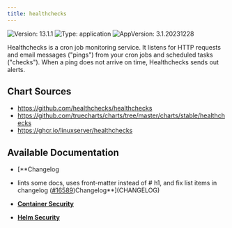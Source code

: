 ```yaml
---
title: healthchecks
---
```


![Version: 13.1.1](https://img.shields.io/badge/Version-13.1.1-informational?style=flat-square) ![Type: application](https://img.shields.io/badge/Type-application-informational?style=flat-square) ![AppVersion: 3.1.20231228](https://img.shields.io/badge/AppVersion-3.1.20231228-informational?style=flat-square)

Healthchecks is a cron job monitoring service. It listens for HTTP requests and email messages ("pings") from your cron jobs and scheduled tasks ("checks"). When a ping does not arrive on time, Healthchecks sends out alerts.

## Chart Sources

- https://github.com/healthchecks/healthchecks
- https://github.com/truecharts/charts/tree/master/charts/stable/healthchecks
- https://ghcr.io/linuxserver/healthchecks

## Available Documentation

- [**Changelog
- lints some docs, uses front-matter instead of # h1, and fix list items in changelog ([#16589](https://github.com/truecharts/charts/issues/16589))Changelog**](CHANGELOG)

- [**Container Security**](container-security)

- [**Helm Security**](helm-security)

